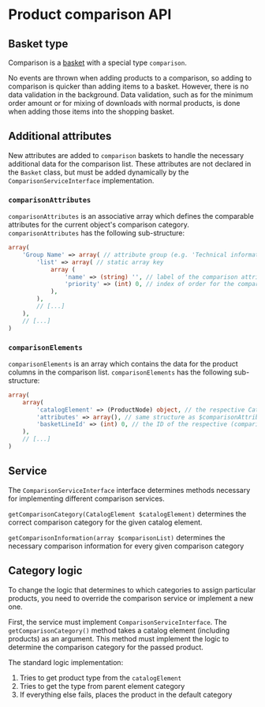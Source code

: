 # Product comparison API

## Basket type

Comparison is a [basket](../basket/basket.md) with a special type `comparison`. 

No events are thrown when adding products to a comparison, so adding to comparison is quicker than adding items to a basket.
However, there is no data validation in the background.
Data validation, such as for the minimum order amount or for mixing of downloads with normal products,
is done when adding those items into the shopping basket.

## Additional attributes

New attributes are added to `comparison` baskets to handle the necessary additional data for the comparison list.
These attributes are not declared in the `Basket` class, but must be added dynamically by the `ComparisonServiceInterface` implementation.

### `comparisonAttributes`

`comparisonAttributes` is an associative array which defines the comparable attributes for the current object's comparison category.
`comparisonAttributes` has the following sub-structure:

``` php
array(
    'Group Name' => array( // attribute group (e.g. 'Technical information')
        'list' => array( // static array key
            array (
                'name' => (string) '', // label of the comparison attribute
                'priority' => (int) 0, // index of order for the comparison attribute list
            ),
        ),
        // [...]
    ),
    // [...]
)
```

### `comparisonElements`

`comparisonElements` is an array which contains the data for the product columns in the comparison list.
`comparisonElements` has the following sub-structure:

``` php
array(
    array(
        'catalogElement' => (ProductNode) object, // the respective CatalogElement / ProductNode for the current column
        'attributes' => array(), // same structure as $comparisonAttributes, except that 'name' contains the attribute's value instead of the label
        'basketLineId' => (int) 0, // the ID of the respective (comparison-)basket line (product column in the comparison list)
    ),
    // [...]
)
```

## Service

The `ComparisonServiceInterface` interface determines methods necessary for implementing different comparison services.

`getComparisonCategory(CatalogElement $catalogElement)` determines the correct comparison category for the given catalog element.

`getComparisonInformation(array $comparisonList)` determines the necessary comparison information for every given comparison category

## Category logic

To change the logic that determines to which categories to assign particular products,
you need to override the comparison service or implement a new one.

First, the service must implement `ComparisonServiceInterface`.
The `getComparisonCategory()` method takes a catalog element (including products) as an argument.
This method must implement the logic to determine the comparison category for the passed product.

The standard logic implementation:

1. Tries to get product type from the `catalogElement`
1. Tries to get the type from parent element category
1. If everything else fails, places the product in the default category
